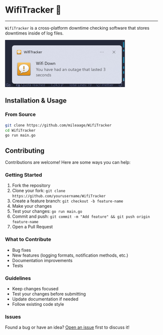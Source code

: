 # WifiTracker 🛜
---

`WifiTracker` is a cross-platform downtime checking software that stores downtimes inside of log files.

![Icon Warning Message](bin/iconwarning.png)


## Installation & Usage

### From Source
```bash
git clone https://github.com/mileaage/WifiTracker
cd WifiTracker
go run main.go
```
## Contributing

Contributions are welcome! Here are some ways you can help:

### Getting Started
1. Fork the repository
2. Clone your fork: `git clone https://github.com/yourusername/WifiTracker`
3. Create a feature branch: `git checkout -b feature-name`
4. Make your changes
5. Test your changes: `go run main.go`
6. Commit and push: `git commit -m "Add feature" && git push origin feature-name`
7. Open a Pull Request

### What to Contribute
- Bug fixes
- New features (logging formats, notification methods, etc.)
- Documentation improvements
- Tests

### Guidelines
- Keep changes focused
- Test your changes before submitting
- Update documentation if needed
- Follow existing code style

### Issues
Found a bug or have an idea? [Open an issue](https://github.com/mileaage/WifiTracker/issues) first to discuss it!